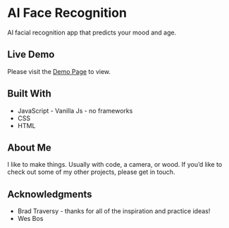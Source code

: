 # AI Face Recognition
AI facial recognition app that predicts your mood and age.

## Live Demo

Please visit the [Demo Page](https://bradbarkel.github.io/AI-Face-Detector) to view.
 
## Built With
* JavaScript - Vanilla Js - no frameworks 
* CSS
* HTML

## About Me
I like to make things.  Usually with code, a camera, or wood.  If you’d like to check out some of my other projects, please get in touch.

## Acknowledgments
* Brad Traversy - thanks for all of the inspiration and practice ideas!
* Wes Bos